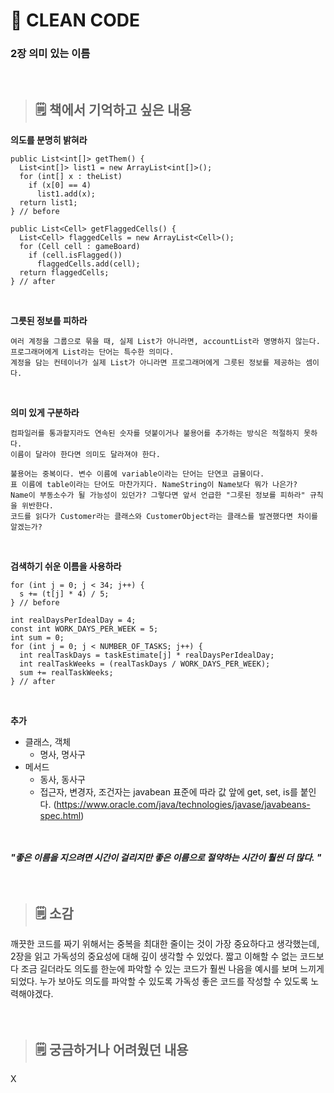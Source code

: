 # **📖 CLEAN CODE**
### **2장 의미 있는 이름**
<br>   

> ## 🗒️ 책에서 기억하고 싶은 내용  
**의도를 분명히 밝혀라**
```
public List<int[]> getThem() {
  List<int[]> list1 = new ArrayList<int[]>();
  for (int[] x : theList)
    if (x[0] == 4)
      list1.add(x);
  return list1;
} // before
```
```
public List<Cell> getFlaggedCells() {
  List<Cell> flaggedCells = new ArrayList<Cell>();
  for (Cell cell : gameBoard)
    if (cell.isFlagged())
      flaggedCells.add(cell);
  return flaggedCells;
} // after
```
<br>

**그릇된 정보를 피하라**
```
여러 계정을 그룹으로 묶을 때, 실제 List가 아니라면, accountList라 명명하지 않는다.
프로그래머에게 List라는 단어는 특수한 의미다.
계정을 담는 컨테이너가 실제 List가 아니라면 프로그래머에게 그릇된 정보를 제공하는 셈이다.
```
<br>

**의미 있게 구분하라**
```
컴파일러를 통과할지라도 연속된 숫자를 덧붙이거나 불용어를 추가하는 방식은 적절하지 못하다.
이름이 달라야 한다면 의미도 달라져야 한다.
```
```
불용어는 중복이다. 변수 이름에 variable이라는 단어는 단연코 금물이다.
표 이름에 table이라는 단어도 마찬가지다. NameString이 Name보다 뭐가 나은가?
Name이 부동소수가 될 가능성이 있던가? 그렇다면 앞서 언급한 "그릇된 정보를 피하라" 규칙을 위반한다.
코드를 읽다가 Customer라는 클래스와 CustomerObject라는 클래스를 발견했다면 차이를 알겠는가?
```
<br>

**검색하기 쉬운 이름을 사용하라**
```
for (int j = 0; j < 34; j++) {
  s += (t[j] * 4) / 5;
} // before
```
```
int realDaysPerIdealDay = 4;
const int WORK_DAYS_PER_WEEK = 5;
int sum = 0;
for (int j = 0; j < NUMBER_OF_TASKS; j++) {
  int realTaskDays = taskEstimate[j] * realDaysPerIdealDay;
  int realTaskWeeks = (realTaskDays / WORK_DAYS_PER_WEEK);
  sum += realTaskWeeks;
} // after
```
<br>

**추가**
* 클래스, 객체
  - 명사, 명사구
* 메서드
  - 동사, 동사구   
  - 접근자, 변경자, 조건자는 javabean 표준에 따라 값 앞에 get, set, is를 붙인다.
  (<https://www.oracle.com/java/technologies/javase/javabeans-spec.html>)
<br><br><br>

***"좋은 이름을 지으려면 시간이 걸리지만 좋은 이름으로 절약하는 시간이 훨씬 더 많다. "***
<br><br><br>

> ## 🗒️ 소감
깨끗한 코드를 짜기 위해서는 중복을 최대한 줄이는 것이 가장 중요하다고 생각했는데, 2장을 읽고 가독성의 중요성에 대해 깊이 생각할 수 있었다.
짧고 이해할 수 없는 코드보다 조금 길더라도 의도를 한눈에 파악할 수 있는 코드가 훨씬 나음을 예시를 보며 느끼게 되었다.
누가 보아도 의도를 파악할 수 있도록 가독성 좋은 코드를 작성할 수 있도록 노력해야겠다.
<br><br><br>

> ## 🗒️ 궁금하거나 어려웠던 내용
X
